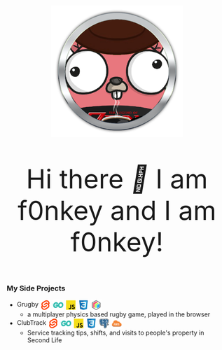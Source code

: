 <p align="center">
  <img align="center" title="What a handsome young man" alt="profile picture in a metal border" src="https://github.com/f0nkey/f0nkey/blob/main/gopher-circled.png?raw=true" width="300" height="300" />
</p>
<p align="center" style="font-size:60px">Hi there <i title="Hey there buddy!">👋</i> I am f0nkey and I am f0nkey!</p>

### My Side Projects

- Grugby <img align="center" alt="Svelte" title="Svelte Framework" src="https://raw.githubusercontent.com/vscode-icons/vscode-icons/1120bad531c928642d2ee49942be079a9fb0519b/icons/file_type_svelte.svg" width="25" height="25" /> <img align="center" alt="Golang" title="Golang" src="https://raw.githubusercontent.com/vscode-icons/vscode-icons/1120bad531c928642d2ee49942be079a9fb0519b/icons/file_type_go_aqua.svg" width="25" height="25" /> <img align="center" alt="Javascript" title="Javascript" src="https://raw.githubusercontent.com/vscode-icons/vscode-icons/1120bad531c928642d2ee49942be079a9fb0519b/icons/file_type_js_official.svg" width="25" height="25" /> <img align="center" alt="CSS" title="CSS" src="https://raw.githubusercontent.com/vscode-icons/vscode-icons/1120bad531c928642d2ee49942be079a9fb0519b/icons/file_type_css.svg" width="25" height="25" /> <img align="center" alt="Protobuf" title="Protobuf" src="https://raw.githubusercontent.com/vscode-icons/vscode-icons/1120bad531c928642d2ee49942be079a9fb0519b/icons/file_type_protobuf.svg" width="25" height="25" />
  - a multiplayer physics based rugby game, played in the browser
- ClubTrack <img align="center" alt="Svelte" title="Svelte Framework" src="https://raw.githubusercontent.com/vscode-icons/vscode-icons/1120bad531c928642d2ee49942be079a9fb0519b/icons/file_type_svelte.svg" width="25" height="25" /> <img align="center" alt="Golang" title="Golang" src="https://raw.githubusercontent.com/vscode-icons/vscode-icons/1120bad531c928642d2ee49942be079a9fb0519b/icons/file_type_go_aqua.svg" width="25" height="25" /> <img align="center" alt="Javascript" title="Javascript" src="https://raw.githubusercontent.com/vscode-icons/vscode-icons/1120bad531c928642d2ee49942be079a9fb0519b/icons/file_type_js_official.svg" width="25" height="25" /> <img align="center" alt="CSS" title="CSS" src="https://raw.githubusercontent.com/vscode-icons/vscode-icons/1120bad531c928642d2ee49942be079a9fb0519b/icons/file_type_css.svg" width="25" height="25" /> <img align="center" alt="PostgreSQL" title="PostgreSQL" src="https://raw.githubusercontent.com/vscode-icons/vscode-icons/1120bad531c928642d2ee49942be079a9fb0519b/icons/file_type_pgsql.svg" width="25" height="25" /> <img align="center" alt="AWS" title="AWS" src="https://raw.githubusercontent.com/vscode-icons/vscode-icons/1120bad531c928642d2ee49942be079a9fb0519b/icons/file_type_aws.svg" width="25" height="25" /> 
  - Service tracking tips, shifts, and visits to people's property in Second Life
 

